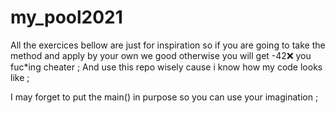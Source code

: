 # my_pool2021

All the exercices bellow are just for inspiration so if you are going to take the method and apply by your own we good otherwise you will get -42❌ you fuc*ing cheater ;
And use this repo wisely cause i know how my code looks like ;

I may forget to put the main() in purpose so you can use your imagination ; 
